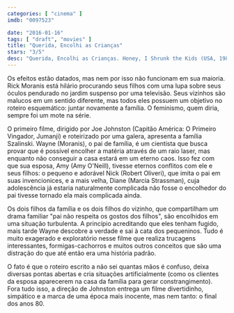 ```yaml
---
categories: [ "cinema" ]
imdb: "0097523"

date: "2016-01-16"
tags: [ "draft", "movies" ]
title: "Querida, Encolhi as Crianças"
stars: "3/5"
desc: "Querida, Encolhi as Crianças. Honey, I Shrunk the Kids (USA, 1989). Dirigido por Joe Johnston. Escrito por Stuart Gordon, Brian Yuzna, Ed Naha, Ed Naha, Tom Schulman. Com Rick Moranis, Matt Frewer, Marcia Strassman, Kristine Sutherland, Thomas Wilson Brown, Jared Rushton, Amy O'Neill, Robert Oliveri, Carl Steven."
---
```

Os efeitos estão datados, mas nem por isso não funcionam em sua maioria. Rick Moranis está hilário procurando seus filhos com uma lupa sobre seus óculos pendurado no jardim suspenso por uma televisão. Seus vizinhos são malucos em um sentido diferente, mas todos eles possuem um objetivo no roteiro esquemático: juntar novamente a família. O feminismo, quem diria, sempre foi um mote na série.

O primeiro filme, dirigido por Joe Johnston (Capitão América: O Primeiro Vingador, Jumanji) e roteirizado por uma galera, apresenta a família Szalinski. Wayne (Moranis), o pai de família, é um cientista que busca provar que é possível encolher a matéria através de um raio laser, mas enquanto não conseguir a casa estará em um eterno caos. Isso fez com que sua esposa, Amy (Amy O'Neill), tivesse eternos conflitos com ele e seus filhos: o pequeno e adorável Nick (Robert Oliveri), que imita o pai em suas invencionices, e a mais velha, Diane (Marcia Strassman), cuja adolescência já estaria naturalmente complicada não fosse o encolhedor do pai tivesse tornado ela mais complicada ainda.

Os dois filhos da família e os dois filhos do vizinho, que compartilham um drama familiar "pai não respeita os gostos dos filhos", são encolhidos em uma situação turbulenta. A princípio acreditando que eles tenham fugido, mais tarde Wayne descobre a verdade e sai à cata dos pequeninos. Tudo é muito exagerado e exploratório nesse filme que realiza trucagens interessantes, formigas-cachorros e muitos outros conceitos que são uma distração do que até então era uma história padrão.

O fato é que o roteiro escrito a não sei quantas mãos é confuso, deixa diversas pontas abertas e cria situações artificialmente (como os clientes da esposa aparecerem na casa da família para gerar constrangimento). Fora tudo isso, a direção de Johnston entrega um filme divertidinho, simpático e a marca de uma época mais inocente, mas nem tanto: o final dos anos 80.

